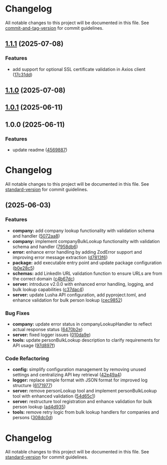 # Changelog

All notable changes to this project will be documented in this file. See [commit-and-tag-version](https://github.com/absolute-version/commit-and-tag-version) for commit guidelines.

## [1.1.1](https://github.com/lusha-oss/lusha-public-api-mcp/compare/v1.1.0...v1.1.1) (2025-07-08)


### Features

* add support for optional SSL certificate validation in Axios client ([17c31dd](https://github.com/lusha-oss/lusha-public-api-mcp/commit/17c31ddb9eb949904161994842133bd916d8d63c))

## [1.1.0](https://github.com/lusha-oss/lusha-public-api-mcp/compare/v1.0.1...v1.1.0) (2025-07-08)

## [1.0.1](https://github.com/lusha-oss/lusha-public-api-mcp/compare/v1.0.0...v1.0.1) (2025-06-11)

## 1.0.0 (2025-06-11)


### Features

* update readme ([4569887](https://github.com/lusha-oss/lusha-public-api-mcp/commit/45698879ef04ee066c24e6a8580ca32737f87c7c))

# Changelog

All notable changes to this project will be documented in this file. See [standard-version](https://github.com/conventional-changelog/standard-version) for commit guidelines.

##  (2025-06-03)


### Features

* **company:** add company lookup functionality with validation schema and handler ([5072aa8](https://github.com/lusha-com/lusha-mcp-poc/commit/5072aa84b6684ff6be366d8731ff959c9ebaa640))
* **company:** implement companyBulkLookup functionality with validation schema and handler ([7958db6](https://github.com/lusha-com/lusha-mcp-poc/commit/7958db615cb21c0c37975c6e9d634fcfe4c2fd41))
* **error:** enhance error handling by adding ZodError support and improving error message extraction ([d7813f6](https://github.com/lusha-com/lusha-mcp-poc/commit/d7813f69df67b1965d2b55aea6ddb6dba991b1ac))
* **package:** add executable entry point and update package configuration ([b0e28c5](https://github.com/lusha-com/lusha-mcp-poc/commit/b0e28c525cd469a707aafe0e311ef2ed53f46625))
* **schemas:** add LinkedIn URL validation function to ensure URLs are from the correct domain ([c4b67dc](https://github.com/lusha-com/lusha-mcp-poc/commit/c4b67dc511e7388ad7ff089471b79f7a63000334))
* **server:** introduce v2.0.0 with enhanced error handling, logging, and bulk lookup capabilities ([c37dac4](https://github.com/lusha-com/lusha-mcp-poc/commit/c37dac43499573e85ba73a42975a09288582fc91))
* **server:** update Lusha API configuration, add pyproject.toml, and enhance validation for bulk person lookup ([cec9852](https://github.com/lusha-com/lusha-mcp-poc/commit/cec985264059d8de5ecc1448c49e7dfeff141293))


### Bug Fixes

* **company:** update error status in companyLookupHandler to reflect actual response status ([6470b2e](https://github.com/lusha-com/lusha-mcp-poc/commit/6470b2ec7e78a7743f96370b2c6f01d2c98375bd))
* **server:** fixed logger issues ([010da9e](https://github.com/lusha-com/lusha-mcp-poc/commit/010da9ee979d391b93a850726d17741540a9066e))
* **tools:** update personBulkLookup description to clarify requirements for API usage ([97d897f](https://github.com/lusha-com/lusha-mcp-poc/commit/97d897f33716ea75b22cfbf2f75090b4c2256c8f))


### Code Refactoring

* **config:** simplify configuration management by removing unused settings and centralizing API key retrieval ([42e49a4](https://github.com/lusha-com/lusha-mcp-poc/commit/42e49a4c370e3444a761bdca9bbd2d071c73d7fe))
* **logger:** replace simple format with JSON format for improved log structure ([6171977](https://github.com/lusha-com/lusha-mcp-poc/commit/6171977979028f674912de7c2974f49d423f8d40))
* **server:** remove personLookup tool and implement personBulkLookup tool with enhanced validation ([54d65c1](https://github.com/lusha-com/lusha-mcp-poc/commit/54d65c17e7425c7ce7f8b604e265dbca20be748e))
* **server:** restructure tool registration and enhance validation for bulk person lookup ([ad4d935](https://github.com/lusha-com/lusha-mcp-poc/commit/ad4d935178afe2935f9c7f9a30fe9c3dbbbc7ba9))
* **tools:** remove retry logic from bulk lookup handlers for companies and persons ([308dc0d](https://github.com/lusha-com/lusha-mcp-poc/commit/308dc0d9f175923b6768bd94d73811cd4834395f))

# Changelog

All notable changes to this project will be documented in this file. See [standard-version](https://github.com/conventional-changelog/standard-version) for commit guidelines. 